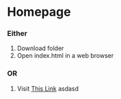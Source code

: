 # Homepage

### Either
1. Download folder
2. Open index.html in a web browser

### OR
1. Visit <a href="https://rtallarr.github.io">This Link</a>
asdasd
